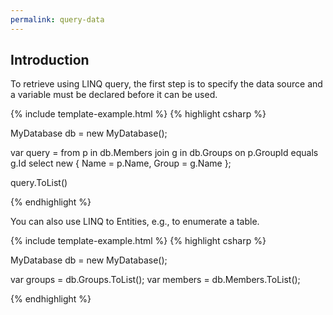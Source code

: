 ```yaml
---
permalink: query-data
---
```


## Introduction

To retrieve using LINQ query, the first step is to specify the data source and a variable must be declared before it can be used.

{% include template-example.html %} 
{% highlight csharp %}

MyDatabase db = new MyDatabase();

var query =
    from p in db.Members
    join g in db.Groups on p.GroupId equals g.Id
    select new { Name = p.Name, Group = g.Name };
    
query.ToList()

{% endhighlight %}

You can also use LINQ to Entities, e.g., to enumerate a table.

{% include template-example.html %} 
{% highlight csharp %}

MyDatabase db = new MyDatabase();

var groups = db.Groups.ToList();
var members = db.Members.ToList();

{% endhighlight %}



